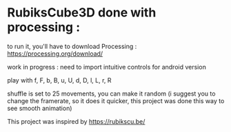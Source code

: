 # RubiksCube3D done with processing : 

to run it, you'll have to download Processing : https://processing.org/download/


work in progress : need to import intuitive controls for android version

play with f, F, b, B, u, U, d, D, l, L, r, R

shuffle is set to 25 movements, you can make it random (i suggest you to change the framerate, so it does it quicker, this project was done this way to see smooth animation)


This project was inspired by https://rubikscu.be/
